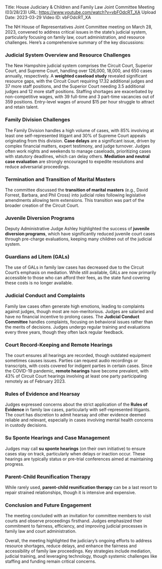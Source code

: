 Title: House Judiciary & Children and Family Law Joint Committee Meeting (03/28/23)
URL: https://www.youtube.com/watch?v=vbFOdcRT_XA
Upload Date: 2023-03-29
Video ID: vbFOdcRT_XA

The NH House of Representatives Joint Committee meeting on March 28, 2023, convened to address critical issues in the state’s judicial system, particularly focusing on family law, court administration, and resource challenges. Here’s a comprehensive summary of the key discussions:

### **Judicial System Overview and Resource Challenges**
The New Hampshire judicial system comprises the Circuit Court, Superior Court, and Supreme Court, handling over 126,000, 18,000, and 650 cases annually, respectively. A **weighted caseload study** revealed significant resource gaps, with the Circuit Court requiring 17.32 additional judges and 37 more staff positions, and the Superior Court needing 3.5 additional judges and 12 more staff positions. Staffing shortages are exacerbated by non-competitive wages, with 39 full-time and 3 part-time vacancies out of 359 positions. Entry-level wages of around $15 per hour struggle to attract and retain talent.

### **Family Division Challenges**
The Family Division handles a high volume of cases, with 85% involving at least one self-represented litigant and 30% of Supreme Court appeals originating from this division. **Case delays** are a significant issue, driven by complex financial matters, expert testimony, and judge turnover. Judges often work nights and weekends to manage caseloads, prioritizing cases with statutory deadlines, which can delay others. **Mediation and neutral case evaluation** are strongly encouraged to expedite resolutions and reduce adversarial proceedings.

### **Termination and Transition of Marital Masters**
The committee discussed the **transition of marital masters** (e.g., David Forrest, Barbara, and Phil Cross) into judicial roles following legislative amendments allowing term extensions. This transition was part of the broader creation of the Circuit Court.

### **Juvenile Diversion Programs**
Deputy Administrative Judge Ashley highlighted the success of **juvenile diversion programs**, which have significantly reduced juvenile court cases through pre-charge evaluations, keeping many children out of the judicial system.

### **Guardians ad Litem (GALs)**
The use of GALs in family law cases has decreased due to the Circuit Court’s emphasis on mediation. While still available, GALs are now primarily accessible to those who can afford their fees, as the state fund covering these costs is no longer available.

### **Judicial Conduct and Complaints**
Family law cases often generate high emotions, leading to complaints against judges, though most are non-meritorious. Judges are salaried and have no financial incentive to prolong cases. The **Judicial Conduct Committee** handles complaints, focusing on behavioral issues rather than the merits of decisions. Judges undergo regular training and evaluations every three years, though they often lack regular feedback.

### **Court Record-Keeping and Remote Hearings**
The court ensures all hearings are recorded, though outdated equipment sometimes causes issues. Parties can request audio recordings or transcripts, with costs covered for indigent parties in certain cases. Since the COVID-19 pandemic, **remote hearings** have become prevalent, with 43% of Circuit Court hearings involving at least one party participating remotely as of February 2023.

### **Rules of Evidence and Hearsay**
Judges expressed concerns about the strict application of the **Rules of Evidence** in family law cases, particularly with self-represented litigants. The court has discretion to admit hearsay and other evidence deemed reliable and relevant, especially in cases involving mental health concerns in custody decisions.

### **Su Sponte Hearings and Case Management**
Judges may call **su sponte hearings** (on their own initiative) to ensure cases stay on track, particularly when delays or inaction occur. These hearings are typically status or pre-trial conferences aimed at maintaining progress.

### **Parent-Child Reunification Therapy**
While rarely used, **parent-child reunification therapy** can be a last resort to repair strained relationships, though it is intensive and expensive.

### **Conclusion and Future Engagement**
The meeting concluded with an invitation for committee members to visit courts and observe proceedings firsthand. Judges emphasized their commitment to fairness, efficiency, and improving judicial processes in family law and court administration.

Overall, the meeting highlighted the judiciary’s ongoing efforts to address resource shortages, reduce delays, and enhance the fairness and accessibility of family law proceedings. Key strategies include mediation, judicial training, and leveraging technology, though systemic challenges like staffing and funding remain critical concerns.